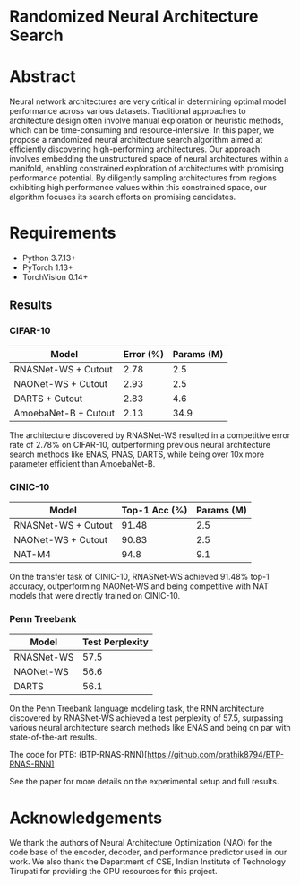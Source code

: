 # Randomized Neural Architecture Search

# Abstract #
Neural network architectures are very critical in determining optimal model performance across various datasets. Traditional approaches to architecture design often involve manual exploration or heuristic methods, which can be time-consuming and resource-intensive. In this paper, we propose a randomized neural architecture search algorithm aimed at efficiently discovering high-performing architectures. Our approach involves embedding the unstructured space of neural architectures within a manifold, enabling constrained exploration of architectures with promising performance potential. By diligently sampling architectures from regions exhibiting high performance values within this constrained space, our algorithm focuses its search efforts on promising candidates.

# Requirements #
* Python 3.7.13+
* PyTorch 1.13+
* TorchVision 0.14+





## Results
### CIFAR-10

| Model | Error (%) | Params (M) |
|-------|-----------|------------|
| RNASNet-WS + Cutout | 2.78 | 2.5 |  
| NAONet-WS + Cutout | 2.93 | 2.5 |
| DARTS + Cutout | 2.83 | 4.6 |
| AmoebaNet-B + Cutout | 2.13 | 34.9 |

The architecture discovered by RNASNet-WS resulted in a competitive error rate of 2.78% on CIFAR-10, outperforming previous neural architecture search methods like ENAS, PNAS, DARTS, while being over 10x more parameter efficient than AmoebaNet-B.

### CINIC-10 

| Model | Top-1 Acc (%) | Params (M) |
|-------|----------------|------------|
| RNASNet-WS + Cutout  | 91.48 | 2.5 |
| NAONet-WS + Cutout | 90.83 | 2.5 |  
| NAT-M4 | 94.8 | 9.1 |

On the transfer task of CINIC-10, RNASNet-WS achieved 91.48% top-1 accuracy, outperforming NAONet-WS and being competitive with NAT models that were directly trained on CINIC-10.

### Penn Treebank

| Model | Test Perplexity | 
|-------|-----------------|
| RNASNet-WS | 57.5 |
| NAONet-WS | 56.6 |
| DARTS | 56.1 |

On the Penn Treebank language modeling task, the RNN architecture discovered by RNASNet-WS achieved a test perplexity of 57.5, surpassing various neural architecture search methods like ENAS and being on par with state-of-the-art results.

The code for PTB: (BTP-RNAS-RNN)[https://github.com/prathik8794/BTP-RNAS-RNN]

See the paper for more details on the experimental setup and full results.

# Acknowledgements #
We thank the authors of Neural Architecture Optimization (NAO) for the code base of the encoder, decoder, and performance predictor used in our work.
We also thank the Department of CSE, Indian Institute of Technology Tirupati for providing the GPU resources for this project.
